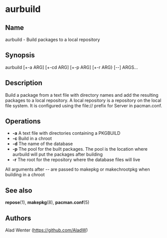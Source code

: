 # aurbuild

## Name

aurbuild - Build packages to a local repository

## Synopsis

aurbuild [+-a ARG] [+-cd ARG] [+-p ARG] [+-r ARG} [--] ARGS...

## Description

Build a package from a text file with directory names and add the resulting packages to a local repository. A local repository is a repository on the local file system. It is configured using the file:// prefix for Server in pacman.conf.

## Operations

* __-a__ A text file with directories containing a PKGBUILD
* __-c__ Build in a chroot
* __-d__ The name of the database
* __-p__ The pool for the built packages. The pool is the location where aurbuild will put the packages after building
* __-r__ The root for the repository where the database files will live

All arguments after -- are passed to makepkg or makechrootpkg when building in a chroot

## See also

__repose__(1), __makepkg__(8), __pacman.conf__(5)

## Authors

Alad Wenter (https://github.com/AladW)
